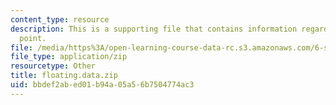 ```yaml
---
content_type: resource
description: This is a supporting file that contains information regarding floating
  point.
file: /media/https%3A/open-learning-course-data-rc.s3.amazonaws.com/6-s096-effective-programming-in-c-and-c-january-iap-2014/bbdef2abed01b94a05a56b7504774ac3_floating.data.zip
file_type: application/zip
resourcetype: Other
title: floating.data.zip
uid: bbdef2ab-ed01-b94a-05a5-6b7504774ac3
---
```

